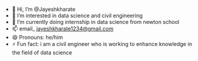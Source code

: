 - 👋 Hi, I’m @Jayeshkharate
- 👀 I’m interested in data science and civil engineering
- 🌱 I’m currently doing internship in data science from newton school
- 📫 email_ jayeshkharate1234@gmail.com
- 😄 Pronouns: he/him
- ⚡ Fun fact: i am a civil engineer who is working to enhance knowledge in the field of data science

<!---
Jayeshkharate/Jayeshkharate is a ✨ special ✨ repository because its `README.md` (this file) appears on your GitHub profile.
You can click the Preview link to take a look at your changes.
--->
